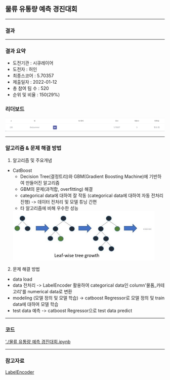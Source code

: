 ## 물류 유통량 예측 경진대회

------------

### 결과

----------------

### 결과 요약

* 도전기관 : 시큐레이어
* 도전자 : 허인
* 최종스코어 : 5.70357
* 제출일자 : 2022-01-12
* 총 참여 팀 수 : 520
* 순위 및 비율 :  150(29%)

### 리더보드

![결과](screenshot/scoreGoods.png)

----------

### 알고리즘 & 문제 해결 방법

1. 알고리즘 및 주요개념
* CatBoost
  * Decision Tree(결정트리)와 GBM(Gradient Boosting Machine)에 기반하여 만들어진 알고리즘
  * GBM의 문제(과적합, overfitting) 해결
  * categorical data에 대하여 잘 작동 (categorical data에 대하여 자동 전처리 진행) -> 데이터 전처리 및 모델 튜닝 간편
  * 타 알고리즘에 비해 우수한 성능
  <img src="screenshot/LGBM.jpg" alt="model" style="zoom: 67%;" />
  
 
 2. 문제 해결 방법
 * data load
 * data 전처리 -> LabelEncoder 활용하여 categorical data인 column'물품_카테고리'를 numerical data로 변환
 * modeling (모델 정의 및 모델 학습) -> catboost Regressor로 모델 정의 및 train data에 대하여 모델 학습
 * test data 예측 -> catboost Regressor으로 test data predict

-----------

### 코드

['./물류 유통량 예측 경진대회.ipynb](https://github.com/gjdls01/AutoAPE-challenge3/blob/main/dacon/%EB%AC%BC%EB%A5%98%20%EC%9C%A0%ED%86%B5%EB%9F%89%20%EC%98%88%EC%B8%A1%20%EA%B2%BD%EC%A7%84%EB%8C%80%ED%9A%8C/%EB%AC%BC%EB%A5%98%20%EC%9C%A0%ED%86%B5%EB%9F%89%20%EC%98%88%EC%B8%A1%20%EA%B2%BD%EC%A7%84%EB%8C%80%ED%9A%8C.ipynb)

-----------

### 참고자료

[LabelEncoder](https://scikit-learn.org/stable/modules/generated/sklearn.preprocessing.LabelEncoder.html) 
